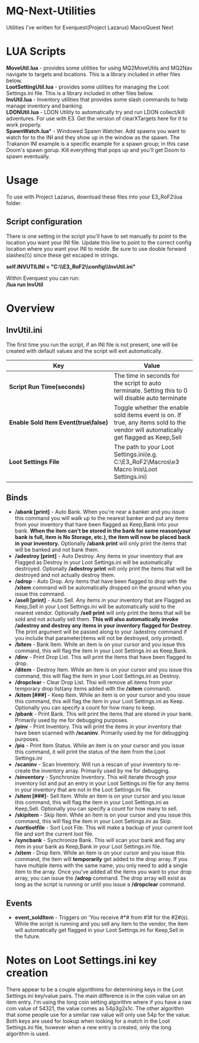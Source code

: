 # MQ-Next-Utilities
Utilities I've written for Everquest(Project Lazarus) MacroQuest Next

# LUA Scripts
**MoveUtil.lua** - provides some utilities for using MQ2MoveUtils and MQ2Nav navigate to targets and locations.  This is a library included in other files below.  
**LootSettingUtil.lua** - provides some utilities for managing the Loot Settings.ini file. This is a library included in other files below.  
**InvUtil.lua** - Inventory utilities that provides some slash commands to help manage inventory and banking.  
**LDONUtil.lua** - LDON Utility to automatically try and run LDON collect/kill adventures.  For use with E3.  Get the version of clearXTargets here for it to work properly.  
**SpawnWatch.lua*** - Windowed Spawn Watcher.  Add spawns you want to watch for to the INI and they show up in the window as the spawn.   The Trakanon INI example is a specific example for a spawn group; in this case Doom's spawn gorup.   Kill everything that pops up and you'll get Doom to spawn eventually.

# Usage
To use with Project Lazarus, download these files into your E3_RoF2\lua folder.  

## Script configuration
There is one setting in the script you'll have to set manually to point to the location you want your INI file.  Update this line to point to the correct config location where you want your INI to reside.  Be sure to use double forward slashes(\\\\) since these get escaped in strings.

**self.INVUTILINI = "C:\\\\E3_RoF2\\\\config\\\\InvUtil.ini"**


 Within Everquest you can run:  
 **/lua run InvUtil**  
  
# Overview
## InvUtil.ini

The first time you run the script, if an INI file is not present, one will be created with default values and the script will exit automatically.

|Key|Value|
|------------|-------------|
|**Script&nbsp;Run&nbsp;Time(seconds)**|The time in seconds for the script to auto terminate.  Setting this to 0 will disable auto terminate|
|**Enable&nbsp;Sold&nbsp;Item&nbsp;Event(true\false)**|Toggle whether the enable sold items event is on.  If true, any items sold to the vendor will automatically get flagged as Keep,Sell|
|**Loot&nbsp;Settings&nbsp;File**|The path to your Loot Settings.ini(e.g. C:\E3_RoF2\Macros\e3 Macro Inis\Loot Settings.ini)|

## Binds
- **/abank [print]** - Auto Bank.  When you're near a banker and you issue this command you will walk up to the nearest banker and put any items from your inventory that have been flagged as Keep,Bank into your bank.  **When the item can't be stored in the bank for some reason(your bank is full, item is No Storage, etc.), the item will now be placed back in your inventory.**  Optionally **/abank print** will only print the items that will be banked and not bank them.
- **/adestroy [print]** - Auto Destroy.  Any items in your inventory that are Flagged as Destroy in your Loot Settings.ini will be automatically destroyed.  Optionally **/adestroy print** will only print the items that will be destroyed and not actually destroy them.
- **/adrop** - Auto Drop.  Any items that have been flagged to drop with the **/xitem** command will be automatically dropped on the ground when you issue this command.  
- **/asell [print]** - Auto Sell.  Any items in your inventory that are Flagged as Keep,Sell in your Loot Settings.ini will be automatically sold to the nearest vendor.  Optionally **/sell print** will only print the items that will be sold and not actually sell them.  **This will also automatically invoke /adestroy and destroy any items in your inventory flagged for Destroy**.  The print argument will be passed along to your /adestroy command if you include that parameter(items will not be destroyed, only printed).
- **/bitem** - Bank Item.  While an item is on your cursor and you issue this command, this will flag the item in your Loot Settings.ini as Keep,Bank.
- **/dinv** - Print Drop List.  This will print the items that have been flagged to drop.  
- **/ditem** - Destroy Item.  While an item is on your cursor and you issue this command, this will flag the item in your Loot Settings.ini as Destroy.
- **/dropclear** - Clear Drop List.  Thsi will remove all items from your temporary drop list(any items added with the **/xitem** command).
- **/kitem [###]** - Keep Item.  While an item is on your cursor and you issue this command, this will flag the item in your Loot Settings.ini as Keep.  Optionally you can specify a count for how many to keep.
- **/pbank** - Print Bank.  This will print the items that are stored in your bank.  Primarily used by me for debugging purposes.
- **/pinv** - Print Inventory.  This will print the items in your inventory that have been scanned with **/scaninv**.  Primarily used by me for debugging purposes.
- **/pis** - Print Item Status.  While an item is on your cursor and you issue this command, it will print the status of the item from the Loot Settings.ini
- **/scaninv** - Scan Inventory.  Will run a rescan of your inventory to re-create the inventory array.  Primarily used by me for debugging.
- **/sinventory** - Synchronize Inventory.  This will iterate through your inventory list and put an entry in your Loot Settings.ini file for any items in your inventory that are not in the Loot Settings.ini file.
- **/sitem [###]**- Sell Item.  While an item is on your cursor and you issue this command, this will flag the item in your Loot Settings.ini as Keep,Sell.  Optionally you can specify a count for how many to sell.
- **/skipitem** - Skip Item.  While an item is on your cursor and you issue this command, this will flag the item in your Loot Settings.ini as Skip.
- **/sortlootfile** - Sort Loot File.  This will make a backup of your current loot file and sort the current loot file.
- **/syncbank** - Synchronize Bank.  This will scan your bank and flag any item in your bank as Keep,Bank in your Loot Settings.ini file.
- **/xitem** - Drop Item. While an item is on your cursor and you issue this command, the item will **temporarily** get added to the drop array.  If you have multiple items with the same name, you only need to add a single item to the array.  Once you've added all the items you want to your drop array, you can issue the **/adrop** command.  The drop array will exist as long as the script is running or until you issue a **/dropclear** command.
## Events
- **event_soldItem** - Triggers on 'You receive #*# from #1# for the #2#(s).  While the script is running and you sell any item to the vendor, the item will automatically get flagged in your Loot Settings.ini for Keep,Sell in the future.

# Notes on Loot Settings.ini key creation
There appear to be a couple algorithims for determining keys in the Loot Settings.ini key/value pairs.  The main difference is in the coin value on an item entry.  I'm using the long coin setting algorithm where if you have a raw coin value of 54321, the value comes as 54p3g2s1c.  The other algorithm that some people use for a similar raw value will only use 54p for the value.  Both keys are used for lookup when looking for a match in the Loot Settings.ini file, however when a new entry is created, only the long algorithm is used.
